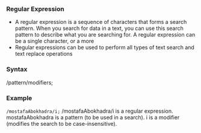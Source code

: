 ### Regular Expression
- A regular expression is a sequence of characters that forms a search pattern. When you search for data in a text, you can use this search pattern to describe what you are searching for. A regular expression can be a single character, or a more
- Regular expressions can be used to perform all types of text search and text replace operations

### Syntax
/pattern/modifiers;

### Example
`/mostafaAbokhadra/i;`
/mostafaAbokhadra/i  is a regular expression.
mostafaAbokhadra  is a pattern (to be used in a search).
i is a modifier (modifies the search to be case-insensitive).